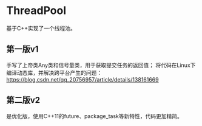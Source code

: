 # ThreadPool
基于C++实现了一个线程池。
## 第一版v1
手写了上帝类Any类和信号量类，用于获取提交任务的返回值；
将代码在Linux下编译动态库，并解决跨平台产生的问题：https://blog.csdn.net/qq_20756957/article/details/138161669

## 第二版v2
是优化版，使用C++11的future、package_task等新特性，代码更加精简。
